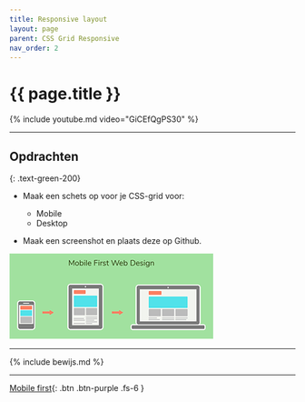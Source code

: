 ```yaml
---
title: Responsive layout
layout: page
parent: CSS Grid Responsive
nav_order: 2
---
```


# {{ page.title }}

{% include youtube.md video="GiCEfQgPS30" %}

---

## Opdrachten
{: .text-green-200}

* Maak een schets op voor je CSS-grid voor:
  -	Mobile
  - Desktop

* Maak een screenshot en plaats deze op Github.

![Mobile first](images/mobile-first.png)


---

{% include bewijs.md %}

---

[Mobile first](2-mobile-first){: .btn .btn-purple .fs-6 }


